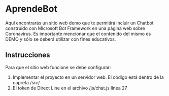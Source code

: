 # AprendeBot

Aquí encontrarás un sitio web demo que te permitirá incluir un Chatbot construido con Microsoft Bot Framework en una página web sobre Coronavirus. Es importante mencionar que el contenido del mismo es DEMO y sólo se deberá utilizar con fines educativos.

## Instrucciones

Para que el sitio web funcione se debe configurar:

1. Implementar el proyecto en un servidor web. El código está dentro de la capreta /src/
1. El token de Direct Line en el archivo /js/chat.js línea 27